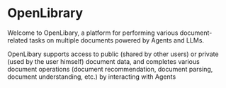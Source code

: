 # OpenLibrary
Welcome to OpenLibary, a platform for performing various document-related tasks on multiple documents powered by Agents and LLMs.

OpenLibary supports access to public (shared by other users) or private (used by the user himself) document data, and completes various document operations (document recommendation, document parsing, document understanding, etc.) by interacting with Agents
